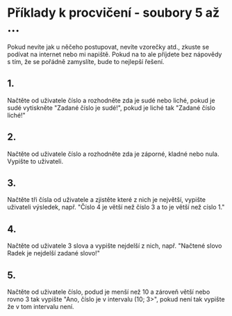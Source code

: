 # Příklady k procvičení - soubory 5 až ...

Pokud nevíte jak u něčeho postupovat, nevíte vzorečky atd., zkuste se podívat na internet nebo mi napiště. 
Pokud na to ale příjdete bez nápovědy s tím, že se pořádně zamyslíte, bude to
nejlepší řešení.

## 1.
Načtěte od uživatele číslo a rozhodněte zda je sudé nebo liché, pokud je sudé
vytiskněte "Zadané číslo je sudé!", pokud je liché tak "Zadané číslo liché!"

## 2.
Načtěte od uživatele číslo a rozhodněte zda je záporné, kladné nebo nula. Vypište
to uživateli.

## 3.
Načtěte tři čísla od uživatele a zjistěte které z nich je největší, vypište 
uživateli výsledek, např. "Číslo 4 je větší než číslo 3 a to je větší než císlo 1."

## 4. 
Načtěte od uživatele 3 slova a vypište nejdelší z nich, např. 
"Načtené slovo Radek je nejdelší zadané slovo!"

## 5.
Načtěte od uživatele číslo, podud je menší než 10 a zároveň větší nebo rovno 3 tak vypište "Ano, číslo je v intervalu (10; 3>",
pokud není tak vypište že v tom intervalu není.
